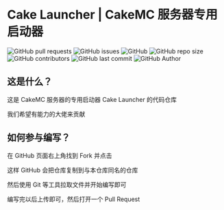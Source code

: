 ﻿# Cake Launcher | CakeMC 服务器专用启动器

![GitHub pull requests](https://img.shields.io/github/issues-pr/Big-Cake-jpg/Cake-Launcher?label=Pull%20Requests&style=flat-square)
![GitHub issues](https://img.shields.io/github/issues/Big-Cake-jpg/Cake-Launcher?label=Issues&style=flat-square)
![GitHub](https://img.shields.io/github/license/Big-Cake-jpg/Cake-Launcher?label=License&style=flat-square)
![GitHub repo size](https://img.shields.io/github/repo-size/Big-Cake-jpg/Cake-Launcher?label=Repository%20Size&style=flat-square)
![GitHub contributors](https://img.shields.io/github/contributors/Big-Cake-jpg/Cake-Launcher?label=Contributors&style=flat-square)
![GitHub last commit](https://img.shields.io/github/last-commit/Big-Cake-jpg/Cake-Launcher?label=Last%20commit&style=flat-square)
![GitHub Author](https://img.shields.io/badge/Author-Big__Cake-blue?style=flat-square)

## 这是什么？

这是 CakeMC 服务器的专用启动器 Cake Launcher 的代码仓库

我们希望有能力的大佬来贡献

## 如何参与编写？

在 GitHub 页面右上角找到 Fork 并点击

这样 GitHub 会把仓库复制到与本仓库同名的仓库

然后使用 Git 等工具拉取文件并开始编写即可

编写完以后上传即可，然后打开一个 Pull Request
